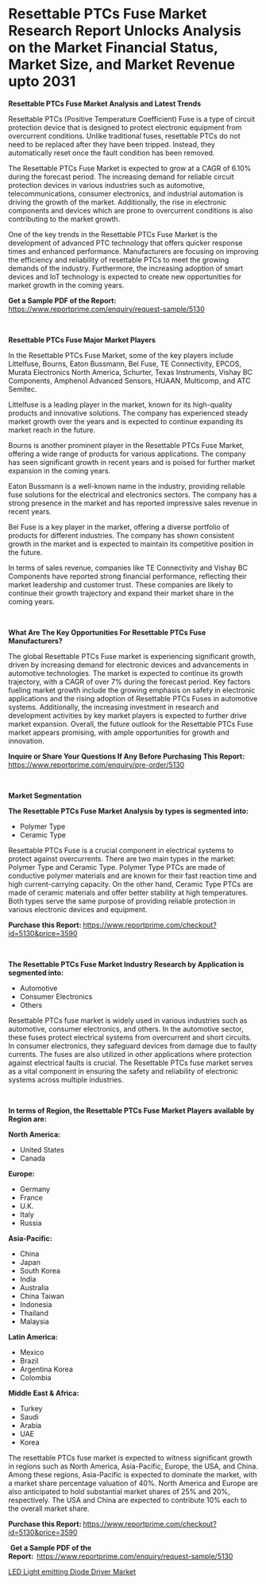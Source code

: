 <p><h1>Resettable PTCs Fuse Market Research Report Unlocks Analysis on the Market Financial Status, Market Size, and Market Revenue upto 2031</h1></p><p><strong>Resettable PTCs Fuse Market Analysis and Latest Trends</strong></p>
<p><p>Resettable PTCs (Positive Temperature Coefficient) Fuse is a type of circuit protection device that is designed to protect electronic equipment from overcurrent conditions. Unlike traditional fuses, resettable PTCs do not need to be replaced after they have been tripped. Instead, they automatically reset once the fault condition has been removed.</p><p>The Resettable PTCs Fuse Market is expected to grow at a CAGR of 6.10% during the forecast period. The increasing demand for reliable circuit protection devices in various industries such as automotive, telecommunications, consumer electronics, and industrial automation is driving the growth of the market. Additionally, the rise in electronic components and devices which are prone to overcurrent conditions is also contributing to the market growth.</p><p>One of the key trends in the Resettable PTCs Fuse Market is the development of advanced PTC technology that offers quicker response times and enhanced performance. Manufacturers are focusing on improving the efficiency and reliability of resettable PTCs to meet the growing demands of the industry. Furthermore, the increasing adoption of smart devices and IoT technology is expected to create new opportunities for market growth in the coming years.</p></p>
<p><strong>Get a Sample PDF of the Report:&nbsp;</strong> <a href="https://www.reportprime.com/enquiry/request-sample/5130">https://www.reportprime.com/enquiry/request-sample/5130</a></p>
<p>&nbsp;</p>
<p><strong>Resettable PTCs Fuse Major Market Players</strong></p>
<p><p>In the Resettable PTCs Fuse Market, some of the key players include Littelfuse, Bourns, Eaton Bussmann, Bel Fuse, TE Connectivity, EPCOS, Murata Electronics North America, Schurter, Texas Instruments, Vishay BC Components, Amphenol Advanced Sensors, HUAAN, Multicomp, and ATC Semitec.</p><p>Littelfuse is a leading player in the market, known for its high-quality products and innovative solutions. The company has experienced steady market growth over the years and is expected to continue expanding its market reach in the future.</p><p>Bourns is another prominent player in the Resettable PTCs Fuse Market, offering a wide range of products for various applications. The company has seen significant growth in recent years and is poised for further market expansion in the coming years.</p><p>Eaton Bussmann is a well-known name in the industry, providing reliable fuse solutions for the electrical and electronics sectors. The company has a strong presence in the market and has reported impressive sales revenue in recent years.</p><p>Bel Fuse is a key player in the market, offering a diverse portfolio of products for different industries. The company has shown consistent growth in the market and is expected to maintain its competitive position in the future.</p><p>In terms of sales revenue, companies like TE Connectivity and Vishay BC Components have reported strong financial performance, reflecting their market leadership and customer trust. These companies are likely to continue their growth trajectory and expand their market share in the coming years.</p></p>
<p>&nbsp;</p>
<p><strong>What Are The Key Opportunities For Resettable PTCs Fuse Manufacturers?</strong></p>
<p><p>The global Resettable PTCs Fuse market is experiencing significant growth, driven by increasing demand for electronic devices and advancements in automotive technologies. The market is expected to continue its growth trajectory, with a CAGR of over 7% during the forecast period. Key factors fueling market growth include the growing emphasis on safety in electronic applications and the rising adoption of Resettable PTCs Fuses in automotive systems. Additionally, the increasing investment in research and development activities by key market players is expected to further drive market expansion. Overall, the future outlook for the Resettable PTCs Fuse market appears promising, with ample opportunities for growth and innovation.</p></p>
<p><strong>Inquire or Share Your Questions If Any Before Purchasing This Report:</strong> <a href="https://www.reportprime.com/enquiry/pre-order/5130">https://www.reportprime.com/enquiry/pre-order/5130</a></p>
<p>&nbsp;</p>
<p><strong>Market Segmentation</strong></p>
<p><strong>The Resettable PTCs Fuse Market Analysis by types is segmented into:</strong></p>
<p><ul><li>Polymer Type</li><li>Ceramic Type</li></ul></p>
<p><p>Resettable PTCs Fuse is a crucial component in electrical systems to protect against overcurrents. There are two main types in the market: Polymer Type and Ceramic Type. Polymer Type PTCs are made of conductive polymer materials and are known for their fast reaction time and high current-carrying capacity. On the other hand, Ceramic Type PTCs are made of ceramic materials and offer better stability at high temperatures. Both types serve the same purpose of providing reliable protection in various electronic devices and equipment.</p></p>
<p><strong>Purchase this Report:&nbsp;</strong><a href="https://www.reportprime.com/checkout?id=5130&price=3590">https://www.reportprime.com/checkout?id=5130&price=3590</a></p>
<p>&nbsp;</p>
<p><strong>The Resettable PTCs Fuse Market Industry Research by Application is segmented into:</strong></p>
<p><ul><li>Automotive</li><li>Consumer Electronics</li><li>Others</li></ul></p>
<p><p>Resettable PTCs fuse market is widely used in various industries such as automotive, consumer electronics, and others. In the automotive sector, these fuses protect electrical systems from overcurrent and short circuits. In consumer electronics, they safeguard devices from damage due to faulty currents. The fuses are also utilized in other applications where protection against electrical faults is crucial. The Resettable PTCs fuse market serves as a vital component in ensuring the safety and reliability of electronic systems across multiple industries.</p></p>
<p>&nbsp;</p>
<p><strong>In terms of Region, the Resettable PTCs Fuse Market Players available by Region are:</strong></p>
<p>
    <p> <strong> North America: </strong>
        <ul>
            <li>United States</li>
            <li>Canada</li>
        </ul>
        </p> 
    <p> <strong> Europe: </strong>
        <ul>
            <li>Germany</li>
            <li>France</li>
            <li>U.K.</li>
            <li>Italy</li>
            <li>Russia</li>
        </ul>
        </p> 
    <p> <strong> Asia-Pacific: </strong>
        <ul>
            <li>China</li>
            <li>Japan</li>
            <li>South Korea</li>
            <li>India</li>
            <li>Australia</li>
            <li>China Taiwan</li>
            <li>Indonesia</li>
            <li>Thailand</li>
            <li>Malaysia</li>
        </ul>
        </p> 
    <p> <strong> Latin America: </strong>
        <ul>
            <li>Mexico</li>
            <li>Brazil</li>
            <li>Argentina Korea</li>
            <li>Colombia</li>
        </ul>
        </p> 
    <p> <strong> Middle East & Africa: </strong>
        <ul>
            <li>Turkey</li>
            <li>Saudi</li>
            <li>Arabia</li>
            <li>UAE</li>
            <li>Korea</li>
        </ul>
    </p>
    </p>
<p><p>The resettable PTCs fuse market is expected to witness significant growth in regions such as North America, Asia-Pacific, Europe, the USA, and China. Among these regions, Asia-Pacific is expected to dominate the market, with a market share percentage valuation of 40%. North America and Europe are also anticipated to hold substantial market shares of 25% and 20%, respectively. The USA and China are expected to contribute 10% each to the overall market share.</p></p>
<p><strong>Purchase this Report: </strong><a href="https://www.reportprime.com/checkout?id=5130&price=3590">https://www.reportprime.com/checkout?id=5130&price=3590</a></p>
<p>&nbsp;<strong>Get a Sample PDF of the Report:&nbsp;&nbsp;</strong><a href="https://www.reportprime.com/enquiry/request-sample/5130">https://www.reportprime.com/enquiry/request-sample/5130</a></p>
<p><strong></strong></p>
<p><p><a href="https://github.com/JameTravis/Market-Research-Report-List-4/blob/main/led-light-emitting-diode-driver-market.md">LED Light emitting Diode Driver Market</a></p></p>